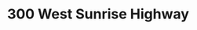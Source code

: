 ---
title: "300 West Sunrise Highway"
url: /valley-stream/300-west-sunrise-highway/
shop: Allgemein
---